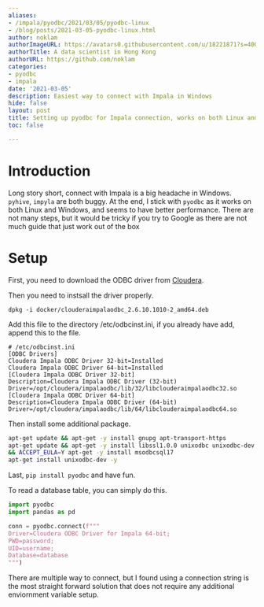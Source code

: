 ```yaml
---
aliases:
- /impala/pyodbc/2021/03/05/pyodbc-linux
- /blog/posts/2021-03-05-pyodbc-linux.html
author: noklam
authorImageURL: https://avatars0.githubusercontent.com/u/18221871?s=400&u=0ca734683fc7e41a3565c5591218008af5a77e9b&v=4
authorTitle: A data scientist in Hong Kong
authorURL: https://github.com/noklam
categories:
- pyodbc
- impala
date: '2021-03-05'
description: Easiest way to connect with Impala in Windows
hide: false
layout: post
title: Setting up pyodbc for Impala connection, works on both Linux and Window
toc: false

---
```


# Introduction
Long story short, connect with Impala is a big headache in Windows. `pyhive`, `impyla` are both buggy. At the end, I stick with `pyodbc` as it works on both Linux and Windows, and seems to have better performance. There are not many steps, but it would be tricky if you try to Google as there are not much guide that just work out of the box

# Setup
First, you need to download the ODBC driver from [Cloudera](https://www.cloudera.com/downloads/connectors/impala/odbc/2-6-11.html).

Then you need to instsall the driver properly.
```
dpkg -i docker/clouderaimpalaodbc_2.6.10.1010-2_amd64.deb
```

Add this file to the directory /etc/odbcinst.ini, if you already have add, append this to the file.
```
# /etc/odbcinst.ini
[ODBC Drivers]
Cloudera Impala ODBC Driver 32-bit=Installed
Cloudera Impala ODBC Driver 64-bit=Installed
[Cloudera Impala ODBC Driver 32-bit]
Description=Cloudera Impala ODBC Driver (32-bit)
Driver=/opt/cloudera/impalaodbc/lib/32/libclouderaimpalaodbc32.so
[Cloudera Impala ODBC Driver 64-bit]
Description=Cloudera Impala ODBC Driver (64-bit)
Driver=/opt/cloudera/impalaodbc/lib/64/libclouderaimpalaodbc64.so
```
Then install some additional package.

```bash
apt-get update && apt-get -y install gnupg apt-transport-https
apt-get update && apt-get -y install libssl1.0.0 unixodbc unixodbc-dev \
&& ACCEPT_EULA=Y apt-get -y install msodbcsql17
apt-get install unixodbc-dev -y

```
Last, `pip install pyodbc`  and have fun.

To read a database table, you can simply do this.
```python
import pyodbc
import pandas as pd

conn = pyodbc.connect(f"""
Driver=Cloudera ODBC Driver for Impala 64-bit;
PWD=password;
UID=username;
Database=database
""")
```

There are multiple way to connect, but I found using a connection string is the most straight forward solution that does not require any additional enviornment variable setup.


